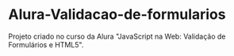 # Alura-Validacao-de-formularios
 Projeto criado no curso da Alura "JavaScript na Web: Validação de Formulários e HTML5".
